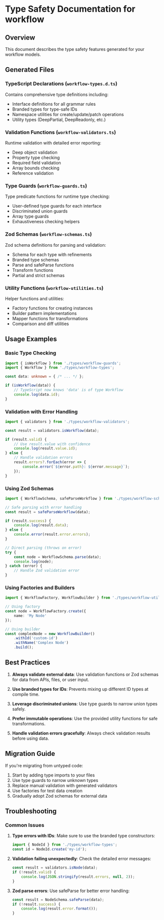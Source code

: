 # Type Safety Documentation for workflow

## Overview

This document describes the type safety features generated for your workflow models.

## Generated Files

### TypeScript Declarations (`workflow-types.d.ts`)

Contains comprehensive type definitions including:
- Interface definitions for all grammar rules
- Branded types for type-safe IDs
- Namespace utilities for create/update/patch operations
- Utility types (DeepPartial, DeepReadonly, etc.)

### Validation Functions (`workflow-validators.ts`)

Runtime validation with detailed error reporting:
- Deep object validation
- Property type checking
- Required field validation
- Array bounds checking
- Reference validation

### Type Guards (`workflow-guards.ts`)

Type predicate functions for runtime type checking:
- User-defined type guards for each interface
- Discriminated union guards
- Array type guards
- Exhaustiveness checking helpers

### Zod Schemas (`workflow-schemas.ts`)

Zod schema definitions for parsing and validation:
- Schema for each type with refinements
- Branded type schemas
- Parse and safeParse functions
- Transform functions
- Partial and strict schemas

### Utility Functions (`workflow-utilities.ts`)

Helper functions and utilities:
- Factory functions for creating instances
- Builder pattern implementations
- Mapper functions for transformations
- Comparison and diff utilities

## Usage Examples

### Basic Type Checking

```typescript
import { isWorkflow } from './types/workflow-guards';
import { Workflow } from './types/workflow-types';

const data: unknown = { /* ... */ };

if (isWorkflow(data)) {
    // TypeScript now knows 'data' is of type Workflow
    console.log(data.id);
}
```

### Validation with Error Handling

```typescript
import { validators } from './types/workflow-validators';

const result = validators.isWorkflow(data);

if (result.valid) {
    // Use result.value with confidence
    console.log(result.value.id);
} else {
    // Handle validation errors
    result.errors?.forEach(error => {
        console.error(`${error.path}: ${error.message}`);
    });
}
```

### Using Zod Schemas

```typescript
import { WorkflowSchema, safeParseWorkflow } from './types/workflow-schemas';

// Safe parsing with error handling
const result = safeParseWorkflow(data);

if (result.success) {
    console.log(result.data);
} else {
    console.error(result.error.errors);
}

// Direct parsing (throws on error)
try {
    const node = WorkflowSchema.parse(data);
    console.log(node);
} catch (error) {
    // Handle Zod validation error
}
```

### Using Factories and Builders

```typescript
import { WorkflowFactory, WorkflowBuilder } from './types/workflow-utilities';

// Using factory
const node = WorkflowFactory.create({
    name: 'My Node'
});

// Using builder
const complexNode = new WorkflowBuilder()
    .withId('custom-id')
    .withName('Complex Node')
    .build();
```

## Best Practices

1. **Always validate external data**: Use validation functions or Zod schemas for data from APIs, files, or user input.

2. **Use branded types for IDs**: Prevents mixing up different ID types at compile time.

3. **Leverage discriminated unions**: Use type guards to narrow union types safely.

4. **Prefer immutable operations**: Use the provided utility functions for safe transformations.

5. **Handle validation errors gracefully**: Always check validation results before using data.

## Migration Guide

If you're migrating from untyped code:

1. Start by adding type imports to your files
2. Use type guards to narrow unknown types
3. Replace manual validation with generated validators
4. Use factories for test data creation
5. Gradually adopt Zod schemas for external data

## Troubleshooting

### Common Issues

1. **Type errors with IDs**: Make sure to use the branded type constructors:
   ```typescript
   import { NodeId } from './types/workflow-types';
   const id = NodeId.create('my-id');
   ```

2. **Validation failing unexpectedly**: Check the detailed error messages:
   ```typescript
   const result = validators.isNode(data);
   if (!result.valid) {
       console.log(JSON.stringify(result.errors, null, 2));
   }
   ```

3. **Zod parse errors**: Use safeParse for better error handling:
   ```typescript
   const result = NodeSchema.safeParse(data);
   if (!result.success) {
       console.log(result.error.format());
   }
   ```
